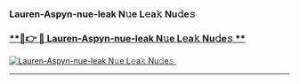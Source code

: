 ### Lauren-Aspyn-nue-leak N𝚞e L𝚎a𝚔 Nu𝚍e𝚜   

### [ **🔗👉 🔴 Lauren-Aspyn-nue-leak N𝚞e L𝚎a𝚔 Nu𝚍e𝚜 **](https://taap.it/xNRuk4)  

[![Lauren-Aspyn-nue-leak N𝚞e L𝚎a𝚔 Nu𝚍e𝚜 ](https://i.imgur.com/0qMVB7G.gif)](https://taap.it/xNRuk4)  

___  
